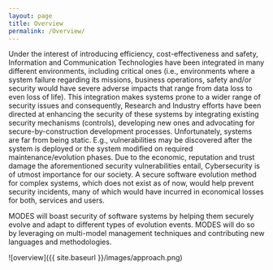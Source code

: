 ```yaml
---
layout: page
title: Overview
permalink: /Overview/
---
```


Under the interest of introducing efficiency, cost-effectiveness and safety, Information and Communication
Technologies have been integrated in many different environments, including critical ones (i.e., environments
where a system failure regarding its missions, business operations, safety and/or security would have severe
adverse impacts that range from data loss to even loss of life). This integration makes systems prone to
a wider range of security issues and consequently, Research and Industry efforts have been directed at
enhancing the security of these systems by integrating existing security mechanisms (controls), developing
new ones and advocating for secure-by-construction development processes. Unfortunately, systems are
far from being static. E.g., vulnerabilities may be discovered after the system is deployed or the system
modified on required maintenance/evolution phases. Due to the economic, reputation and trust damage
the aforementioned security vulnerabilities entail, Cybersecurity is of utmost importance for our society. A
secure software evolution method for complex systems, which does not exist as of now, would help prevent
security incidents, many of which would have incurred in economical losses for both, services and users.

MODES will boast security of software systems by helping them securely
evolve and adapt to different types of evolution events. MODES will do so by leveraging on multi-model
management techniques and contributing new languages and methodologies.

![overview]({{ site.baseurl }}/images/approach.png)


